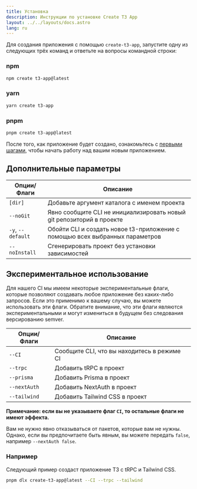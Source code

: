```yaml
---
title: Установка
description: Инструкции по установке Create T3 App
layout: ../../layouts/docs.astro
lang: ru
---
```


Для создания приложения с помощью `create-t3-app`, запустите одну из следующих трёх команд и ответьте на вопросы командной строки:

### npm

```bash
npm create t3-app@latest
```

### yarn

```bash
yarn create t3-app
```

### pnpm

```bash
pnpm create t3-app@latest
```

После того, как приложение будет создано, ознакомьтесь с [первыми шагами](/ru/usage/first-steps), чтобы начать работу над вашим новым приложением.

## Дополнительные параметры

| Опции/Флаги       | Описание                                                                     |
| ----------------- | ---------------------------------------------------------------------------- |
| `[dir]`           | Добавьте аргумент каталога с именем проекта                                  |
| `--noGit`         | Явно сообщите CLI не инициализировать новый git репозиторий в проекте        |
| `-y`, `--default` | Обойти CLI и создать новое t3-приложение с помощью всех выбранных параметров |
| `--noInstall`     | Сгенерировать проект без установки зависимостей                              |

## Экспериментальное использование

Для нашего CI мы имеем некоторые экспериментальные флаги, которые позволяют создавать любое приложение без каких-либо запросов. Если это применимо к вашему случаю, вы можете использовать эти флаги. Обратите внимание, что эти флаги являются экспериментальными и могут измениться в будущем без следования версированию semver.

| Опции/Флаги  | Описание                                    |
| ------------ | ------------------------------------------- |
| `--CI`       | Сообщите CLI, что вы находитесь в режиме CI |
| `--trpc`     | Добавить tRPC в проект                      |
| `--prisma`   | Добавить Prisma в проект                    |
| `--nextAuth` | Добавить NextAuth в проект                  |
| `--tailwind` | Добавить Tailwind CSS в проект              |

**Примечание: если вы не указываете флаг `CI`, то остальные флаги не имеют эффекта.**

Вам не нужно явно отказываться от пакетов, которые вам не нужны. Однако, если вы предпочитаете быть явным, вы можете передать `false`, например `--nextAuth false`.

### Например

Следующий пример создаст приложение T3 с tRPC и Tailwind CSS.

```bash
pnpm dlx create-t3-app@latest --CI --trpc --tailwind
```
